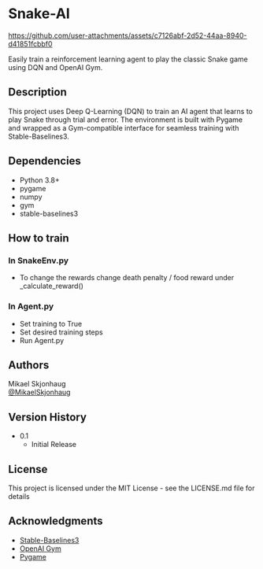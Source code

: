# Snake-AI

https://github.com/user-attachments/assets/c7126abf-2d52-44aa-8940-d41851fcbbf0

Easily train a reinforcement learning agent to play the classic Snake game using DQN and OpenAI Gym.

## Description

This project uses Deep Q-Learning (DQN) to train an AI agent that learns to play Snake through trial and error. The environment is built with Pygame and wrapped as a Gym-compatible interface for seamless training with Stable-Baselines3.


## Dependencies

* Python 3.8+
* pygame
* numpy
* gym
* stable-baselines3

## How to train
### In SnakeEnv.py
* To change the rewards change death penalty / food reward under _calculate_reward()
### In Agent.py
* Set training to True
* Set desired training steps 
* Run Agent.py

## Authors

Mikael Skjonhaug  
[@MikaelSkjonhaug](https://github.com/MikaelSkjonhaug)

## Version History

* 0.1
    * Initial Release

## License

This project is licensed under the MIT License - see the LICENSE.md file for details

## Acknowledgments

* [Stable-Baselines3](https://github.com/DLR-RM/stable-baselines3)
* [OpenAI Gym](https://github.com/openai/gym)
* [Pygame](https://www.pygame.org/)
